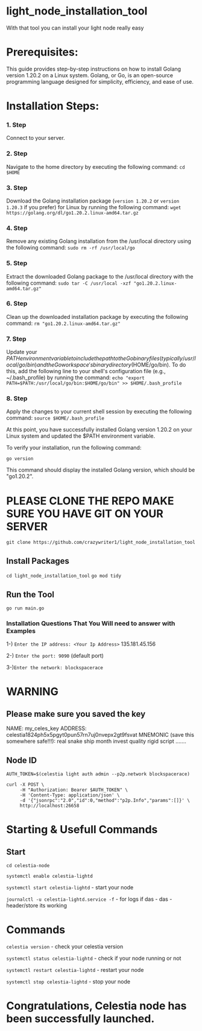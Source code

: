 # light_node_installation_tool
With that tool you can install your light node really easy


# Prerequisites:

This guide provides step-by-step instructions on how to install Golang version 1.20.2 on a Linux system. Golang, or Go, is an open-source programming language designed for simplicity, efficiency, and ease of use.

# Installation Steps:

### 1. Step
Connect to your server.

### 2. Step
Navigate to the home directory by executing the following command:
`cd $HOME`

### 3. Step
Download the Golang installation package (`version 1.20.2` or `version 1.20.3`  if you prefer) for Linux by running the following command: `wget https://golang.org/dl/go1.20.2.linux-amd64.tar.gz`
 

### 4. Step
Remove any existing Golang installation from the /usr/local directory using the following command:
`sudo rm -rf /usr/local/go`

### 5. Step
Extract the downloaded Golang package to the /usr/local directory with the following command:
`sudo tar -C /usr/local -xzf "go1.20.2.linux-amd64.tar.gz"`

### 6. Step
Clean up the downloaded installation package by executing the following command:
`rm "go1.20.2.linux-amd64.tar.gz"`

### 7. Step
Update your $PATH environment variable to include the path to the Go binary files (typically /usr/local/go/bin) and the Go workspace's binary directory ($HOME/go/bin). To do this, add the following line to your shell's configuration file (e.g., ~/.bash_profile) by running the command:
`echo "export PATH=$PATH:/usr/local/go/bin:$HOME/go/bin" >> $HOME/.bash_profile`

### 8. Step
Apply the changes to your current shell session by executing the following command:
`source $HOME/.bash_profile`



At this point, you have successfully installed Golang version 1.20.2 on your Linux system and updated the $PATH environment variable.

To verify your installation, run the following command:

`go version`

This command should display the installed Golang version, which should be "go1.20.2".


#  PLEASE CLONE THE REPO MAKE SURE YOU HAVE GIT ON YOUR SERVER

`git clone https://github.com/crazywriter1/light_node_installation_tool`

## Install Packages

`cd light_node_installation_tool` 
`go mod tidy`

## Run the Tool

`go run main.go`

### Installation Questions That You Will need to answer   with  Examples

1-) `Enter the IP address: <Your Ip Address>` 	135.181.45.156
  
2-) `Enter the port: 9090` 
 (default port)
 
3-)`Enter the network: blockspacerace`

# WARNING

## Please make sure you saved the key 

NAME: my_celes_key
ADDRESS: celestia1824ph5x5pgyt0pun57rn7uj0nvepx2gt9fsvat
MNEMONIC (save this somewhere safe!!!):
real snake ship month invest quality rigid script .......

## Node ID 


`AUTH_TOKEN=$(celestia light auth admin --p2p.network blockspacerace)`

```
curl -X POST \
     -H "Authorization: Bearer $AUTH_TOKEN" \
     -H 'Content-Type: application/json' \
     -d '{"jsonrpc":"2.0","id":0,"method":"p2p.Info","params":[]}' \
     http://localhost:26658
```
     
# Starting & Usefull Commands 

## Start

`cd celestia-node`

`systemctl enable celestia-lightd`

`systemctl start celestia-lightd` - start your node

`journalctl -u celestia-lightd.service -f`  - for logs if das - das - header/store its working

# Commands

`celestia version` - check your celestia version

`systemctl status celestia-lightd`  - check if your node running or not

`systemctl restart celestia-lightd` - restart your node

`systemctl stop celestia-lightd` - stop your node

# Congratulations, Celestia node has been successfully launched.









